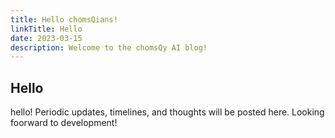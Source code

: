 ```yaml
---
title: Hello chomsQians!
linkTitle: Hello
date: 2023-03-15
description: Welcome to the chomsQy AI blog!
---
```


## Hello
hello! Periodic updates, timelines, and thoughts will be posted here. Looking foorward to development!

